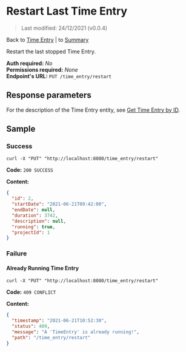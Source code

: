 # Restart Last Time Entry

> Last modified: 24/12/2021 (v0.0.4)

Back to [Time Entry](../Time%20Entry.md) | to [Summary](../../README.md)

Restart the last stopped Time Entry.

**Auth required:** _No_  
**Permissions required:** _None_  
**Endpoint's URL:** `PUT /time_entry/restart`

## Response parameters

For the description of the Time Entry entity, see [Get Time Entry by ID](Get-Time-Entry-by-ID.md).

## Sample

### Success

```shell
curl -X "PUT" "http://localhost:8080/time_entry/restart"
```

**Code:** `200 SUCCESS`

**Content:**

```json
{
  "id": 2,
  "startDate": "2021-06-21T09:42:00",
  "endDate": null,
  "duration": 3742,
  "description": null,
  "running": true,
  "projectId": 1
}
```

### Failure

#### Already Running Time Entry

```shell
curl -X "PUT" "http://localhost:8080/time_entry/restart"
```

**Code:** `409 CONFLICT`

**Content:**

```json
{
  "timestamp": "2021-06-21T10:52:30",
  "status": 409,
  "message": "A 'TimeEntry' is already running!",
  "path": "/time_entry/restart"
}
```
